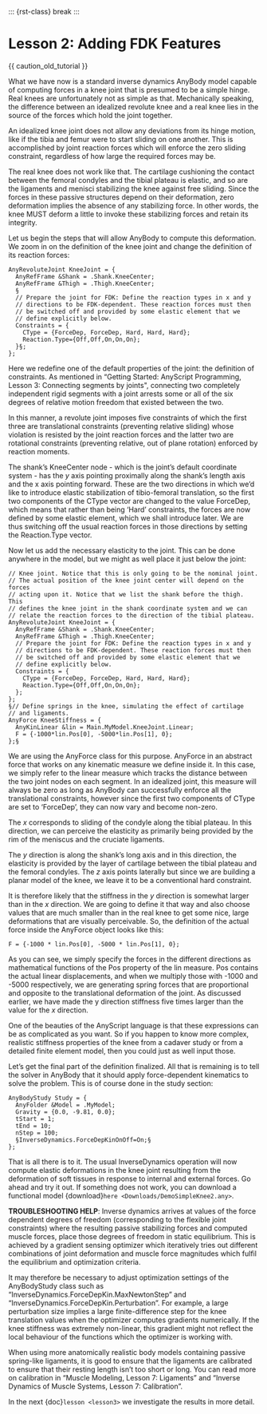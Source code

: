 ::: {rst-class} break
:::

# Lesson 2: Adding FDK Features

{{ caution_old_tutorial }}


What we have now is a standard inverse dynamics AnyBody model capable of
computing forces in a knee joint that is presumed to be a simple hinge.
Real knees are unfortunately not as simple as that. Mechanically
speaking, the difference between an idealized revolute knee and a real
knee lies in the source of the forces which hold the joint together.

An idealized knee joint does not allow any deviations from its hinge
motion, like if the tibia and femur were to start sliding on one
another. This is accomplished by joint reaction forces which will
enforce the zero sliding constraint, regardless of how large the
required forces may be.

The real knee does not work like that. The cartilage cushioning the
contact between the femoral condyles and the tibial plateau is elastic,
and so are the ligaments and menisci stabilizing the knee against free
sliding. Since the forces in these passive structures depend on their
deformation, zero deformation implies the absence of any stabilizing
force. In other words, the knee MUST deform a little to invoke these
stabilizing forces and retain its integrity.

Let us begin the steps that will allow AnyBody to compute this
deformation. We zoom in on the definition of the knee joint and change
the definition of its reaction forces:

```AnyScriptDoc
AnyRevoluteJoint KneeJoint = {
  AnyRefFrame &Shank = .Shank.KneeCenter;
  AnyRefFrame &Thigh = .Thigh.KneeCenter;
  §
  // Prepare the joint for FDK: Define the reaction types in x and y
  // directions to be FDK-dependent. These reaction forces must then
  // be switched off and provided by some elastic element that we
  // define explicitly below.
  Constraints = {
    CType = {ForceDep, ForceDep, Hard, Hard, Hard};
    Reaction.Type={Off,Off,On,On,On};
  }§;
};
```

Here we redefine one of the default properties of the joint: the
definition of constraints. As mentioned in “Getting Started: AnyScript
Programming, Lesson 3: Connecting segments by joints", connecting two
completely independent rigid segments with a joint arrests some or all
of the six degrees of relative motion freedom that existed between the
two.

In this manner, a revolute joint imposes five constraints of which the
first three are translational constraints (preventing relative sliding)
whose violation is resisted by the joint reaction forces and the latter
two are rotational constraints (preventing relative, out of plane
rotation) enforced by reaction moments.

The shank’s KneeCenter node - which is the joint’s default coordinate
system - has the *y* axis pointing proximally along the shank’s length
axis and the x axis pointing forward. These are the two directions in
which we’d like to introduce elastic stabilization of tibio-femoral
translation, so the first two components of the CType vector are changed
to the value ForceDep, which means that rather than being ‘Hard’
constraints, the forces are now defined by some elastic element, which
we shall introduce later. We are thus switching off the usual reaction
forces in those directions by setting the Reaction.Type vector.

Now let us add the necessary elasticity to the joint. This can be done
anywhere in the model, but we might as well place it just below the
joint:

```AnyScriptDoc
// Knee joint. Notice that this is only going to be the nominal joint.
// The actual position of the knee joint center will depend on the forces
// acting upon it. Notice that we list the shank before the thigh. This
// defines the knee joint in the shank coordinate system and we can
// relate the reaction forces to the direction of the tibial plateau.
AnyRevoluteJoint KneeJoint = {
  AnyRefFrame &Shank = .Shank.KneeCenter;
  AnyRefFrame &Thigh = .Thigh.KneeCenter;
  // Prepare the joint for FDK: Define the reaction types in x and y
  // directions to be FDK-dependent. These reaction forces must then
  // be switched off and provided by some elastic element that we
  // define explicitly below.
  Constraints = {
    CType = {ForceDep, ForceDep, Hard, Hard, Hard};
    Reaction.Type={Off,Off,On,On,On};
  };
};
§// Define springs in the knee, simulating the effect of cartilage
// and ligaments.
AnyForce KneeStiffness = {
  AnyKinLinear &lin = Main.MyModel.KneeJoint.Linear;
  F = {-1000*lin.Pos[0], -5000*lin.Pos[1], 0};
};§
```

We are using the AnyForce class for this purpose. AnyForce in an
abstract force that works on any kinematic measure we define inside it.
In this case, we simply refer to the linear measure which tracks the
distance between the two joint nodes on each segment. In an idealized
joint, this measure will always be zero as long as AnyBody can
successfully enforce all the translational constraints, however since
the first two components of CType are set to ‘ForceDep’, they can now
vary and become non-zero.

The *x* corresponds to sliding of the condyle along the tibial plateau.
In this direction, we can perceive the elasticity as primarily being
provided by the rim of the meniscus and the cruciate ligaments.

The *y* direction is along the shank’s long axis and in this direction,
the elasticity is provided by the layer of cartilage between the tibial
plateau and the femoral condyles. The *z* axis points laterally but
since we are building a planar model of the knee, we leave it to be a
conventional hard constraint.

It is therefore likely that the stiffness in the *y* direction is
somewhat larger than in the *x* direction. We are going to define it
that way and also choose values that are much smaller than in the real
knee to get some nice, large deformations that are visually perceivable.
So, the definition of the actual force inside the AnyForce object looks
like this:

```AnyScriptDoc
F = {-1000 * lin.Pos[0], -5000 * lin.Pos[1], 0};
```

As you can see, we simply specify the forces in the different directions
as mathematical functions of the Pos property of the lin measure. Pos
contains the actual linear displacements, and when we multiply those
with -1000 and -5000 respectively, we are generating spring forces that
are proportional and opposite to the translational deformation of the
joint. As discussed earlier, we have made the y direction stiffness five
times larger than the value for the *x* direction.

One of the beauties of the AnyScript language is that these expressions
can be as complicated as you want. So if you happen to know more
complex, realistic stiffness properties of the knee from a cadaver study
or from a detailed finite element model, then you could just as well
input those.

Let’s get the final part of the definition finalized. All that is
remaining is to tell the solver in AnyBody that it should apply
force-dependent kinematics to solve the problem. This is of course done
in the study section:

```AnyScriptDoc
AnyBodyStudy Study = {
  AnyFolder &Model = .MyModel;
  Gravity = {0.0, -9.81, 0.0};
  tStart = 1;
  tEnd = 10;
  nStep = 100;
  §InverseDynamics.ForceDepKinOnOff=On;§
};
```

That is all there is to it. The usual InverseDynamics operation will now
compute elastic deformations in the knee joint resulting from the
deformation of soft tissues in response to internal and external forces.
Go ahead and try it out. If something does not work, you can download a
functional model {download}`here <Downloads/DemoSimpleKnee2.any>`.

**TROUBLESHOOTING HELP**: Inverse dynamics arrives at values of the
force dependent degrees of freedom (corresponding to the flexible joint
constraints) where the resulting passive stabilizing forces and computed
muscle forces, place those degrees of freedom in static equilibrium.
This is achieved by a gradient sensing optimizer which iteratively tries
out different combinations of joint deformation and muscle force
magnitudes which fulfil the equilibrium and optimization criteria.

It may therefore be necessary to adjust optimization settings of the
AnyBodyStudy class such as “InverseDynamics.ForceDepKin.MaxNewtonStep”
and “InverseDynamics.ForceDepKin.Perturbation”. For example, a large
perturbation size implies a large finite-difference step for the knee
translation values when the optimizer computes gradients numerically. If
the knee stiffness was extremely non-linear, this gradient might not
reflect the local behaviour of the functions which the optimizer is
working with.

When using more anatomically realistic body models containing passive
spring-like ligaments, it is good to ensure that the ligaments are
calibrated to ensure that their resting length isn’t too short or long.
You can read more on calibration in “Muscle Modeling, Lesson 7:
Ligaments” and “Inverse Dynamics of Muscle Systems, Lesson 7:
Calibration”.

In the next {doc}`lesson <lesson3>` we investigate the results in more detail.
